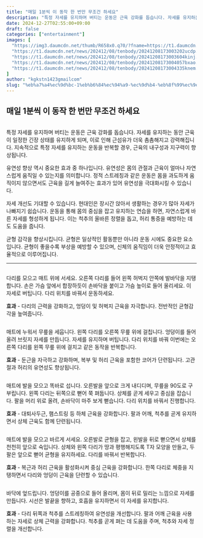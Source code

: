 ```yaml
---
title: "매일 1분씩 이 동작 한 번만 무조건 하세요"
description: "특정 자세를 유지하며 버티는 운동은 근육 강화를 돕습니다. 자세를 유지하는 동안 근육이 일정한 긴장 상태를 유지하게 되며, 이로 인해 근섬유가 더욱 촘촘해지고 강력해집니다. 지속적으로 특정 자세를 유지하는 운동을 반복할 경우, 근육의 내구성과 지구력이 향상됩니다."
date: 2024-12-27T02:55:00+09:00
draft: false
categories: ["entertainment"]
images: [
  "https://img3.daumcdn.net/thumb/R658x0.q70/?fname=https://t1.daumcdn.net/news/202412/08/tenbody/20241208173002858lhpx.jpg"
  "https://t1.daumcdn.net/news/202412/08/tenbody/20241208173003202ucdp.gif"
  "https://t1.daumcdn.net/news/202412/08/tenbody/20241208173003604kinj.gif"
  "https://t1.daumcdn.net/news/202412/08/tenbody/20241208173004057bxao.gif"
  "https://t1.daumcdn.net/news/202412/08/tenbody/20241208173004335knem.gif"
]
author: "kgkstn1423gmailcom"
slug: "%eb%a7%a4%ec%9d%bc-1%eb%b6%84%ec%94%a9-%ec%9d%b4-%eb%8f%99%ec%9e%91-%ed%95%9c-%eb%b2%88%eb%a7%8c-%eb%ac%b4%ec%a1%b0%ea%b1%b4-%ed%95%98%ec%84%b8%ec%9a%94"
---
```


<h2 >매일 1분씩 이 동작 한 번만 무조건 하세요</h2> <figure ><img src="https://img3.daumcdn.net/thumb/R658x0.q70/?fname=https://t1.daumcdn.net/news/202412/08/tenbody/20241208173002858lhpx.jpg" alt=""/></figure> <p>특정 자세를 유지하며 버티는 운동은 근육 강화를 돕습니다. 자세를 유지하는 동안 근육이 일정한 긴장 상태를 유지하게 되며, 이로 인해 근섬유가 더욱 촘촘해지고 강력해집니다. 지속적으로 특정 자세를 유지하는 운동을 반복할 경우, 근육의 내구성과 지구력이 향상됩니다.</p> <p>유연성 향상 역시 중요한 효과 중 하나입니다. 유연성은 몸의 관절과 근육이 얼마나 자연스럽게 움직일 수 있는지를 의미합니다. 정적 스트레칭과 같은 운동은 몸을 과도하게 움직이지 않으면서도 근육을 길게 늘여주는 효과가 있어 유연성을 극대화시킬 수 있습니다.</p> <p>자세 개선도 기대할 수 있습니다. 현대인은 장시간 앉아서 생활하는 경우가 많아 자세가 나빠지기 쉽습니다. 운동을 통해 몸의 중심을 잡고 유지하는 연습을 하면, 자연스럽게 바른 자세를 형성하게 됩니다. 이는 척추의 올바른 정렬을 돕고, 허리 통증을 예방하는 데도 도움을 줍니다.</p> <p>균형 감각을 향상시킵니다. 균형은 일상적인 활동뿐만 아니라 운동 시에도 중요한 요소입니다. 균형이 좋을수록 부상을 예방할 수 있으며, 신체의 움직임이 더욱 안정적이고 효율적으로 이루어집니다.</p> <hr /> <figure ><img src="https://t1.daumcdn.net/news/202412/08/tenbody/20241208173003202ucdp.gif" alt=""/></figure> <p>다리를 모으고 매트 위에 서세요. 오른쪽 다리를 들어 왼쪽 허벅지 안쪽에 발바닥을 지탱합니다. 손은 가슴 앞에서 합장하듯이 손바닥을 붙이고 가슴 높이로 들어 올리세요. 이 자세로 버팁니다. 다리 위치를 바꿔서 운동하세요.</p> <p><strong>효과</strong> - 다리의 근력을 강화하고, 엉덩이 및 허벅지 근육을 자극합니다. 전반적인 균형감각을 높여줍니다.</p> <figure ><img src="https://t1.daumcdn.net/news/202412/08/tenbody/20241208173003604kinj.gif" alt=""/></figure> <p>매트에 누워서 무릎을 세웁니다. 왼쪽 다리를 오른쪽 무릎 위에 걸칩니다. 엉덩이를 들어 올려 브릿지 자세를 만듭니다. 자세를 유지하며 버팁니다. 다리 위치를 바꿔 이번에는 오른쪽 다리를 왼쪽 무릎 위에 걸치고 같은 동작을 반복합니다.</p> <p><strong>효과</strong> - 둔근을 자극하고 강화하며, 복부 및 허리 근육을 포함한 코어가 단련됩니다. 고관절과 허리의 유연성도 향상됩니다.</p> <figure ><img src="https://t1.daumcdn.net/news/202412/08/tenbody/20241208173004057bxao.gif" alt=""/></figure> <p>매트에 발을 모으고 똑바로 섭니다. 오른발을 앞으로 크게 내디디며, 무릎을 90도로 구부립니다. 왼쪽 다리는 뒤쪽으로 뻗어 쭉 펴둡니다. 상체를 곧게 세우고 중심을 잡습니다. 팔을 머리 위로 올려, 손바닥이 마주 보게 뻗습니다. 다리 위치를 바꿔서 진행합니다.</p> <p><strong>효과</strong> - 대퇴사두근, 햄스트링 등 하체 근육을 강화합니다. 팔과 어깨, 척추를 곧게 유지하면서 상체 근육도 함께 단련됩니다.</p> <figure ><img src="https://t1.daumcdn.net/news/202412/08/tenbody/20241208173004335knem.gif" alt=""/></figure> <p>매트에 발을 모으고 바르게 서세요. 오른발로 균형을 잡고, 왼발을 뒤로 뻗으면서 상체를 천천히 앞으로 숙입니다. 상체와 왼쪽 다리가 땅과 평행해지도록 T자 모양을 만들고, 두 팔은 앞으로 뻗어 균형을 유지하세요. 다리를 바꿔서 반복합니다.</p> <p><strong>효과</strong> - 복근과 허리 근육을 활성화시켜 중심 근육을 강화합니다. 한쪽 다리로 체중을 지탱하면서 다리와 엉덩이 근육을 단련할 수 있습니다.</p> <figure ><img src="https://t1.daumcdn.net/news/202412/08/tenbody/20241208173004604eknk.gif" alt=""/></figure> <p>바닥에 엎드립니다. 엉덩이를 공중으로 들어 올리며, 몸이 뒤로 밀리는 느낌으로 자세를 만듭니다. 시선은 발끝을 향하고, 호흡을 유지하면서 이 자세를 유지합니다.</p> <p><strong>효과</strong> - 다리 뒤쪽과 척추를 스트레칭하여 유연성을 개선합니다. 팔과 어깨 근육을 사용하는 자세로 상체 근력을 강화합니다. 척추를 곧게 펴는 데 도움을 주며, 척추와 자세 정렬을 개선합니다.</p>